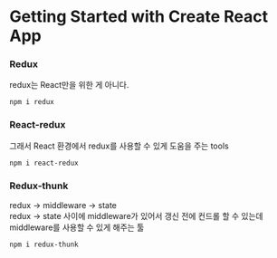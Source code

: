 # Getting Started with Create React App

### Redux
redux는 React만을 위한 게 아니다.
```
npm i redux
```

### React-redux
그래서 React 환경에서 redux를 사용할 수 있게 도움을 주는 tools
```
npm i react-redux
```

### Redux-thunk
redux -> middleware -> state <br>
redux -> state 사이에 middleware가 있어서 갱신 전에 컨드롤 할 수 있는데 
middleware를 사용할 수 있게 해주는 툴
```
npm i redux-thunk
```